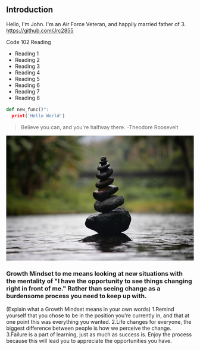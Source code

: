 ## Introduction
Hello, I'm John. I'm an Air Force Veteran, and happily married father of 3. https://github.com/Jrc2855

Code 102 Reading

- Reading 1
- Reading 2
- Reading 3
- Reading 4
- Reading 5
- Reading 6
- Reading 7
- Reading 8

```python
def new_func()":
  print('Hello World')
```
> Believe you can, and you're halfway there. -Theodore Roosevelt 

![This is an Image](https://github.com/Jrc2855/reading-notes/blob/main/Stacked%20Stones.jpg)

### Growth Mindset to me means looking at new situations with the mentality of "I have the opportunity to see things changing right in front of me." Rather than seeing change as a burdensome process you need to keep up with. 
(Explain what a Growth Mindset means in your own words)
1.Remind yourself that you chose to be in the position you're currently in, and that at one point this was everything you wanted. 
2.Life changes for everyone, the biggest difference between people is how we perceive the change. 
3.Failure is a part of learning, just as much as success is. Enjoy the process because this will lead you to appreciate the opportunities you have. 




